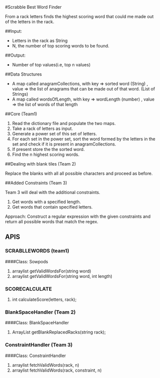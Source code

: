 #Scrabble Best Word Finder

From a rack letters finds the highest scoring word that could me made out of the letters in the rack.

##Input:

-   Letters in the rack as String
-   N, the number of top scoring words to be found.

##Output:

-   Number of top values(i.e, top n values)


##Data Structures

- A map called anagramCollections, with key => sorted word (String) , value => the list of anagrams that can be made out of that word. (List of Strings)
- A map called wordsOfLength, with key => wordLength (number) , value => the list of words of that length


##Core (Team1)

1. Read the dictionary file and populate the two maps.
2. Take a rack of letters as input.
3. Generate a power set of this set of letters.
4. For each set in the power set, sort the word formed by the letters in the set and check if it is present in anagramCollections.
5. If present store the the sorted word.
6. Find the n highest scoring words.


##Dealing with blank tiles (Team 2)

Replace the blanks with all all possible characters and proceed as before.

##Added Constraints (Team 3)

Team 3 will deal with the additional constraints.
1. Get words with a specified length.
2. Get words that contain specified letters.

Approach: Construct a regular expression with the given constraints and return all possible words that match the regex.


APIS
-------
### SCRABLLEWORDS (team1)

####Class: Sowpods
1. arraylist<string> getValidWordsFor(string word)
2. arraylist<string> getValidWordsFor(string word, int length)

### SCORECALCULATE

1. int calculateScore(letters, rack);

### BlankSpaceHandler (Team 2)

####Class: BlankSpaceHandler
1. ArrayList<String> getBlankReplacedRacks(string rack);

### ConstraintHandler (Team 3)

####Class: ConstraintHandler
1. arraylist<string> fetchValidWords(rack, n)
2. arraylist<string> fetchValidWords(rack, constraint, n)


